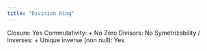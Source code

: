 ```yaml
---
title: "Division Ring"
---
```

Closure: Yes
Commutativity: +
No Zero Divisors: No
Symetrizability / Inverses: +
Unique inverse (non null): Yes
